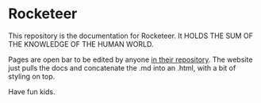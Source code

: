 # Rocketeer

This repository is the documentation for Rocketeer. It HOLDS THE SUM OF THE KNOWLEDGE OF THE HUMAN WORLD.

Pages are open bar to be edited by anyone [in their repository](https://github.com/rocketeers/docs).
The website just pulls the docs and concatenate the .md into an .html, with a bit of styling on top.

Have fun kids.
